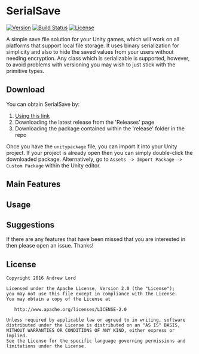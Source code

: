 # SerialSave

[![Version](https://img.shields.io/badge/Version-v0.1.0-blue.svg)](https://github.com/andrewlord1990/unity-serial-save/releases/latest)
[![Build Status](https://travis-ci.org/andrewlord1990/unity-serial-save.svg?branch=master)](https://travis-ci.org/andrewlord1990/unity-serial-save)
[![License](https://img.shields.io/badge/license-Apache%202.0-green.svg) ](https://github.com/andrewlord1990/unity-serial-save/blob/master/LICENSE)

A simple save file solution for your Unity games, which will work on all platforms that support local file storage. It uses binary serialization for simplicity and also to hide the saved values from your users without needing encryption. Any class which is serializable is supported, however, to avoid problems with versioning you may wish to just stick with the primitive types.

## Download

You can obtain SerialSave by:

1. [Using this link](https://github.com/andrewlord1990/unity-serial-save/releases/download/v0.1.0/SerialSave.0.1.0.unitypackage)
2. Downloading the latest release from the 'Releases' page
3. Downloading the package contained within the 'release' folder in the repo

Once you have the `unitypackage` file, you can import it into your Unity project. If your project is already open then you can simply double-click the downloaded package. Alternatively, go to `Assets -> Import Package -> Custom Package` within the Unity editor.

## Main Features

## Usage

## Suggestions

If there are any features that have been missed that you are interested in then please open an issue. Thanks!

## License

    Copyright 2016 Andrew Lord

    Licensed under the Apache License, Version 2.0 (the "License");
    you may not use this file except in compliance with the License.
    You may obtain a copy of the License at

       http://www.apache.org/licenses/LICENSE-2.0

    Unless required by applicable law or agreed to in writing, software
    distributed under the License is distributed on an "AS IS" BASIS,
    WITHOUT WARRANTIES OR CONDITIONS OF ANY KIND, either express or implied.
    See the License for the specific language governing permissions and
    limitations under the License.
